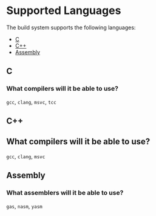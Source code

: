 # Supported Languages

The build system supports the following languages:
- [C](#c)
- [C++](#c-1)
- [Assembly](#assembly)

## C
### What compilers will it be able to use?
`gcc`, `clang`, `msvc`, `tcc`

## C++
## What compilers will it be able to use?
`gcc`, `clang`, `msvc`


## Assembly
### What assemblers will it be able to use?
`gas`, `nasm`, `yasm`
